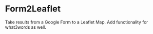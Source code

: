 # Form2Leaflet
Take results from a Google Form to a Leaflet Map. Add functionality for what3words as well.
